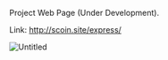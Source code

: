 Project Web Page (Under Development).

Link: http://scoin.site/express/

![Untitled](https://user-images.githubusercontent.com/49036494/97085941-398dda00-1629-11eb-88da-a0c4326cf2c6.png)
